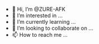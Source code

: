 - 👋 Hi, I’m @ZURE-AFK
- 👀 I’m interested in ...
- 🌱 I’m currently learning ...
- 💞️ I’m looking to collaborate on ...
- 📫 How to reach me ...

<!---
ZURE-AFK is a ✨ special ✨ repository because its `README.md` (this file) appears on your GitHub profile.
You can click the Preview link to take a look at your changes.
--->
